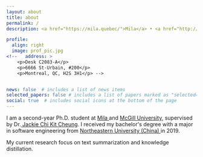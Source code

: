 ```yaml
---
layout: about
title: about
permalink: /
description: <a href="https://mila.quebec/">Mila</a> • <a href="http://rl.cs.mcgill.ca/">McGill University</a>

profile:
  align: right
  image: prof_pic.jpg
<!--   address: >
    <p>Desk C2083-A</p>
    <p>6666 St-Urbain, #200</p>
    <p>Montreal, QC, H2S 3H1</p> -->


news: false  # includes a list of news items
selected_papers: false # includes a list of papers marked as "selected={true}"
social: true  # includes social icons at the bottom of the page
---
```


I am a second-year Ph.D. student at <a href="https://mila.quebec/en/"> Mila </a> and <a href="https://cs.mcgill.ca/"> McGill University</a>, 
supervised by Dr.<a href="https://www.cs.mcgill.ca/~jcheung/"> Jackie Chi Kit Cheung</a>. I received my bachelor's degree with a major in software engineering from <a href="https://www.neu.edu.cn/"> Northeastern University (China) </a> in 2019.

My current research focus on text summarization and knowledge distillation.
